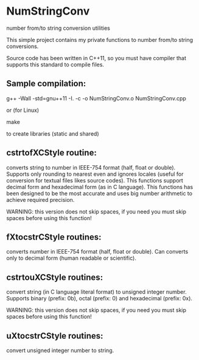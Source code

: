 NumStringConv
=============

number from/to string conversion utilities

This simple project contains my private functions to number from/to string conversions.

Source code has been written in C++11, so you must have compiler that supports this standard to compile files.

## Sample compilation:

g++ -Wall -std=gnu++11 -I. -c -o NumStringConv.o NumStringConv.cpp

or (for Linux)

make

to create libraries (static and shared)

## cstrtofXCStyle routine:

converts string to number in IEEE-754 format (half, float or double). Supports only rounding to nearest even and
ignores locales (useful for conversion for textual files likes source codes).
This functions support decimal form and hexadecimal form (as in C language).
This functions has been designed to be the most accurate and uses big number arithmetic to achieve required precision.

WARNING: this version does not skip spaces, if you need you must skip spaces before using this function!

## fXtocstrCStyle routines:

converts number in IEEE-754 format (half, float or double). Can converts only to decimal form (human readable or scientific).

## cstrtouXCStyle routines:

convert string (in C language literal format) to unsigned integer number. Supports binary (prefix: 0b), octal (prefix: 0)
and hexadecimal (prefix: 0x).

WARNING: this version does not skip spaces, if you need you must skip spaces before using this function!

## uXtocstrCStyle routines:

  convert unsigned integer number to string.
